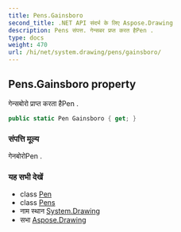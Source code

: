 ```yaml
---
title: Pens.Gainsboro
second_title: .NET API संदर्भ के लिए Aspose.Drawing
description: Pens संपत्त. गेन्सबर प्रप्त करत हैPen .
type: docs
weight: 470
url: /hi/net/system.drawing/pens/gainsboro/
---
```

## Pens.Gainsboro property

गेन्सबोरो प्राप्त करता हैPen .

```csharp
public static Pen Gainsboro { get; }
```

### संपत्ति मूल्य

गेनबोरोPen .

### यह सभी देखें

* class [Pen](../../pen/)
* class [Pens](../)
* नाम स्थान [System.Drawing](../../pens/)
* सभा [Aspose.Drawing](../../../)


